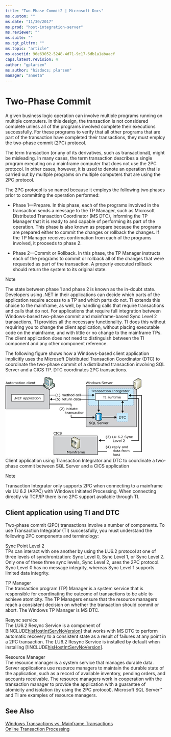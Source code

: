 ```yaml
---
title: "Two-Phase Commit2 | Microsoft Docs"
ms.custom: ""
ms.date: "11/30/2017"
ms.prod: "host-integration-server"
ms.reviewer: ""
ms.suite: ""
ms.tgt_pltfrm: ""
ms.topic: "article"
ms.assetid: 96e63052-5248-4d71-9c17-6db1a1abaacf
caps.latest.revision: 4
author: "gplarsen"
ms.author: "hisdocs; plarsen"
manager: "anneta"
---
```

# Two-Phase Commit
A given business logic operation can involve multiple programs running on multiple computers. In this design, the transaction is not considered complete unless all of the programs involved complete their executions successfully. For these programs to verify that all other programs that are part of the transaction have completed their transactions, they must employ the two-phase commit (2PC) protocol.  
  
 The term transaction (or any of its derivatives, such as transactional), might be misleading. In many cases, the term transaction describes a single program executing on a mainframe computer that does not use the 2PC protocol. In other cases, however, it is used to denote an operation that is carried out by multiple programs on multiple computers that are using the 2PC protocol.  
  
 The 2PC protocol is so named because it employs the following two phases prior to committing the operation performed:  
  
-   Phase 1—Prepare. In this phase, each of the programs involved in the transaction sends a message to the TP Manager, such as Microsoft Distributed Transaction Coordinator (MS DTC), informing the TP Manager that it is ready to and capable of performing its part of the operation. This phase is also known as prepare because the programs are prepared either to commit the changes or rollback the changes. If the TP Manager receives confirmation from each of the programs involved, it proceeds to phase 2.  
  
-   Phase 2—Commit or Rollback. In this phase, the TP Manager instructs each of the programs to commit or rollback all of the changes that were requested as part of the transaction. A properly executed rollback should return the system to its original state.  
  
> [!NOTE]
>  The state between phase 1 and phase 2 is known as the in-doubt state. Developers using .NET in their applications can decide which parts of the application require access to a TP and which parts do not. TI extends this choice to the mainframe, as well, by handling calls that require transactions and calls that do not. For applications that require full integration between Windows-based two-phase commit and mainframe-based Sync Level 2 transactions, TI provides all the necessary functionality. TI does this without requiring you to change the client application, without placing executable code on the mainframe, and with little or no change to the mainframe TPs. The client application does not need to distinguish between the TI component and any other component reference.  
  
 The following figure shows how a Windows-based client application implicitly uses the Microsoft Distributed Transaction Coordinator (DTC) to coordinate the two-phase commit of a distributed transaction involving SQL Server and a CICS TP. DTC coordinates 2PC transactions.  
  
 ![](../core/media/his-ti02.gif "his_ti02")  
Client application using Transaction Integrator and DTC to coordinate a two-phase commit between SQL Server and a CICS application  

> [!NOTE]
>Transaction Integrator only supports 2PC when connecting to a mainframe via LU 6.2 (APPC) with Windows Initiated Processing.  When connecting directly via TCP/IP there is no 2PC support available through TI.
  
## Client application using TI and DTC  
 Two-phase commit (2PC) transactions involve a number of components. To use Transaction Integrator (TI) successfully, you must understand the following 2PC components and terminology:  
  
 Sync Point Level 2  
 TPs can interact with one another by using the LU6.2 protocol at one of three levels of synchronization: Sync Level 0, Sync Level 1, or Sync Level 2. Only one of these three sync levels, Sync Level 2, uses the 2PC protocol. Sync Level 0 has no message integrity, whereas Sync Level 1 supports limited data integrity.  
  
 TP Manager  
 The transaction program (TP) Manager is a system service that is responsible for coordinating the outcome of transactions to be able to achieve atomicity. The TP Managers ensure that the resource managers reach a consistent decision on whether the transaction should commit or abort. The Windows TP Manager is MS DTC.  
  
 Resync service  
 The LU6.2 Resync Service is a component of [!INCLUDE[hisHostIntServNoVersion](../includes/hishostintservnoversion-md.md)] that works with MS DTC to perform automatic recovery to a consistent state as a result of failures at any point in a 2PC transaction. The LU6.2 Resync Service is installed by default when installing [!INCLUDE[hisHostIntServNoVersion](../includes/hishostintservnoversion-md.md)].  
  
 Resource Manager  
 The resource manager is a system service that manages durable data. Server applications use resource managers to maintain the durable state of the application, such as a record of available inventory, pending orders, and accounts receivable. The resource managers work in cooperation with the transaction manager to provide the application with a guarantee of atomicity and isolation (by using the 2PC protocol). Microsoft SQL Server™ and TI are examples of resource managers.  
  
## See Also  
 [Windows Transactions vs. Mainframe Transactions](../core/windows-transactions-vs-mainframe-transactions2.md)   
 [Online Transaction Processing](../core/online-transaction-processing2.md)